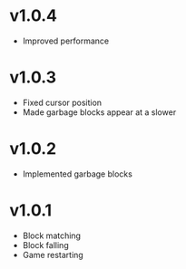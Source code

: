 v1.0.4
======
* Improved performance

v1.0.3
======
* Fixed cursor position
* Made garbage blocks appear at a slower 

v1.0.2
======
* Implemented garbage blocks

v1.0.1
======
* Block matching
* Block falling
* Game restarting
